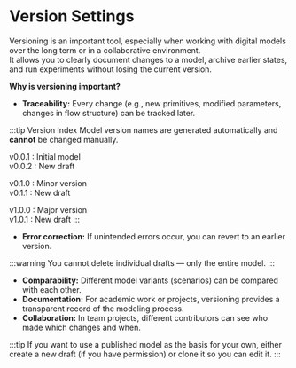 # Version Settings

Versioning is an important tool, especially when working with digital models over the long term or in a collaborative environment.  
It allows you to clearly document changes to a model, archive earlier states, and run experiments without losing the current version.

**Why is versioning important?**
- **Traceability:** Every change (e.g., new primitives, modified parameters, changes in flow structure) can be tracked later.

:::tip Version Index
Model version names are generated automatically and **cannot** be changed manually.

v0.0.1 : Initial model  
v0.0.2 : New draft  

v0.1.0 : Minor version  
v0.1.1 : New draft  

v1.0.0 : Major version  
v1.0.1 : New draft
:::

- **Error correction:** If unintended errors occur, you can revert to an earlier version.

:::warning
You cannot delete individual drafts — only the entire model.
:::

- **Comparability:** Different model variants (scenarios) can be compared with each other.
- **Documentation:** For academic work or projects, versioning provides a transparent record of the modeling process.
- **Collaboration:** In team projects, different contributors can see who made which changes and when.

:::tip
If you want to use a published model as the basis for your own, either create a new draft (if you have permission) or clone it so you can edit it.
:::
